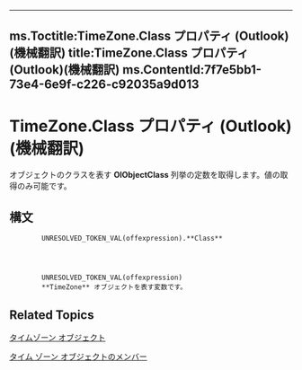 

---
ms.Toctitle:TimeZone.Class プロパティ (Outlook)(機械翻訳)
title:TimeZone.Class プロパティ (Outlook)(機械翻訳)
ms.ContentId:7f7e5bb1-73e4-6e9f-c226-c92035a9d013
---
# TimeZone.Class プロパティ (Outlook)(機械翻訳)




オブジェクトのクラスを表す **OlObjectClass** 列挙の定数を取得します。値の取得のみ可能です。

## 構文

            UNRESOLVED_TOKEN_VAL(offexpression).**Class**




            UNRESOLVED_TOKEN_VAL(offexpression)
            **TimeZone** オブジェクトを表す変数です。



## Related Topics

[タイムゾーン オブジェクト](b27da70d-e545-cc13-9529-cfd327ab7a7c.md)

[タイム ゾーン オブジェクトのメンバー](2d6dc563-52f4-5707-b84d-a9c897eb2cda.md)




